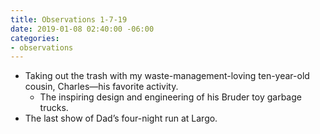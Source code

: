 ```yaml
---
title: Observations 1-7-19
date: 2019-01-08 02:40:00 -06:00
categories:
- observations
---
```


- Taking out the trash with my waste-management-loving ten-year-old cousin, Charles—his favorite activity.
	- The inspiring design and engineering of his Bruder toy garbage trucks.
- The last show of Dad’s four-night run at Largo.